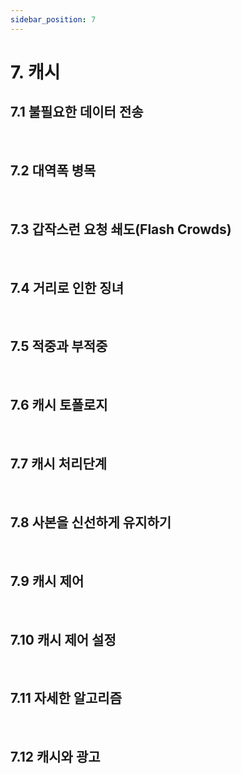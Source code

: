```yaml
---
sidebar_position: 7
---
```


# 7. 캐시

## 7.1 불필요한 데이터 전송

<br/>

## 7.2 대역폭 병목

<br/>

## 7.3 갑작스런 요청 쇄도(Flash Crowds)

<br/>

## 7.4 거리로 인한 징녀

<br/>

## 7.5 적중과 부적중

<br/>

## 7.6 캐시 토폴로지

<br/>

## 7.7 캐시 처리단계

<br/>

## 7.8 사본을 신선하게 유지하기

<br/>

## 7.9 캐시 제어

<br/>

## 7.10 캐시 제어 설정

<br/>

## 7.11 자세한 알고리즘

<br/>

## 7.12 캐시와 광고
